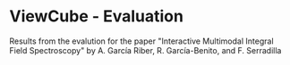 # ViewCube - Evaluation

Results from the evalution for the paper "Interactive Multimodal Integral Field Spectroscopy" by A. García Riber, R. García-Benito, and F. Serradilla
